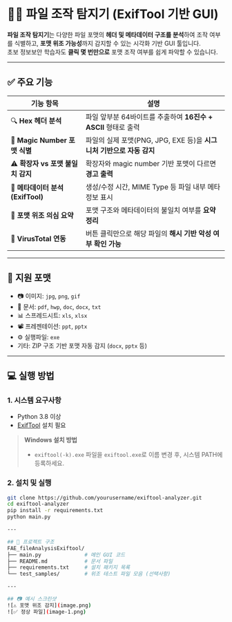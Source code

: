 # 🕵️‍♀️ 파일 조작 탐지기 (ExifTool 기반 GUI)

**파일 조작 탐지기**는 다양한 파일 포맷의 **헤더 및 메타데이터 구조를 분석**하여 조작 여부를 식별하고, **포맷 위조 가능성**까지 감지할 수 있는 시각화 기반 GUI 툴입니다.  
초보 정보보안 학습자도 **클릭 몇 번만으로** 포맷 조작 여부를 쉽게 파악할 수 있습니다.

---

## ✅ 주요 기능

| 기능 항목                 | 설명                                                                 |
|--------------------------|----------------------------------------------------------------------|
| 🔍 **Hex 헤더 분석**       | 파일 앞부분 64바이트를 추출하여 **16진수 + ASCII** 형태로 출력       |
| 🎯 **Magic Number 포맷 식별** | 파일의 실제 포맷(PNG, JPG, EXE 등)을 **시그니처 기반으로 자동 감지** |
| ⚠️ **확장자 vs 포맷 불일치 감지** | 확장자와 magic number 기반 포맷이 다르면 **경고 출력**                |
| 📂 **메타데이터 분석 (ExifTool)** | 생성/수정 시간, MIME Type 등 파일 내부 메타정보 표시               |
| 📌 **포맷 위조 의심 요약**     | 포맷 구조와 메타데이터의 불일치 여부를 **요약 정리**                  |
| 🔗 **VirusTotal 연동**       | 버튼 클릭만으로 해당 파일의 **해시 기반 악성 여부 확인 가능**        |

---

## 🧪 지원 포맷

- 📷 이미지: `jpg`, `png`, `gif`  
- 📄 문서: `pdf`, `hwp`, `doc`, `docx`, `txt`  
- 📊 스프레드시트: `xls`, `xlsx`  
- 📽️ 프레젠테이션: `ppt`, `pptx`  
- ⚙️ 실행파일: `exe`  
- 기타: ZIP 구조 기반 포맷 자동 감지 (`docx`, `pptx` 등)

---

## 💻 실행 방법

### 1. 시스템 요구사항
- Python 3.8 이상
- [ExifTool](https://exiftool.org/) 설치 필요

> **Windows 설치 방법**
> - `exiftool(-k).exe` 파일을 `exiftool.exe`로 이름 변경 후, 시스템 PATH에 등록하세요.

### 2. 설치 및 실행
```bash
git clone https://github.com/yourusername/exiftool-analyzer.git
cd exiftool-analyzer
pip install -r requirements.txt
python main.py

---

## 📂 프로젝트 구조
FAE_fileAnalysisExiftool/
├── main.py              # 메인 GUI 코드
├── README.md            # 문서 파일
├── requirements.txt     # 설치 패키지 목록
└── test_samples/        # 위조 테스트 파일 모음 (선택사항)

---

## 📷 예시 스크린샷
![⚠️ 포맷 위조 감지](image.png)
![✅ 정상 파일](image-1.png)